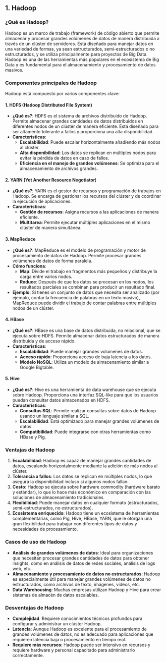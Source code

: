 ## 1. **Hadoop**

### **¿Qué es Hadoop?**
Hadoop es un marco de trabajo (framework) de código abierto que permite almacenar y procesar grandes volúmenes de datos de manera distribuida a través de un clúster de servidores. Está diseñado para manejar datos en una variedad de formas, ya sean estructurados, semi-estructurados o no estructurados, y se utiliza principalmente para proyectos de Big Data. Hadoop es una de las herramientas más populares en el ecosistema de Big Data y es fundamental para el almacenamiento y procesamiento de datos masivos.

### **Componentes principales de Hadoop**

Hadoop está compuesto por varios componentes clave:

#### **1. HDFS (Hadoop Distributed File System)**
- **¿Qué es?**: HDFS es el sistema de archivos distribuido de Hadoop. Permite almacenar grandes cantidades de datos distribuidos en diferentes nodos de un clúster de manera eficiente. Está diseñado para ser altamente tolerante a fallos y proporciona una alta disponibilidad.
- **Características**:
  - **Escalabilidad**: Puede escalar horizontalmente añadiendo más nodos al clúster.
  - **Alta disponibilidad**: Los datos se replican en múltiples nodos para evitar la pérdida de datos en caso de fallos.
  - **Eficiencia en el manejo de grandes volúmenes**: Se optimiza para el almacenamiento de archivos grandes.

#### **2. YARN (Yet Another Resource Negotiator)**
- **¿Qué es?**: YARN es el gestor de recursos y programación de trabajos en Hadoop. Se encarga de gestionar los recursos del clúster y de coordinar la ejecución de aplicaciones. 
- **Características**:
  - **Gestión de recursos**: Asigna recursos a las aplicaciones de manera eficiente.
  - **Multitarea**: Permite ejecutar múltiples aplicaciones en el mismo clúster de manera simultánea.

#### **3. MapReduce**
- **¿Qué es?**: MapReduce es el modelo de programación y motor de procesamiento de datos de Hadoop. Permite procesar grandes volúmenes de datos de forma paralela. 
- **Cómo funciona**:
  - **Map**: Divide el trabajo en fragmentos más pequeños y distribuye la carga entre varios nodos.
  - **Reduce**: Después de que los datos se procesan en los nodos, los resultados parciales se combinan para producir un resultado final.
- **Ejemplo**: Si tienes un conjunto de datos que necesita ser analizado (por ejemplo, contar la frecuencia de palabras en un texto masivo), MapReduce puede dividir el trabajo de contar palabras entre múltiples nodos de un clúster.

#### **4. HBase**
- **¿Qué es?**: HBase es una base de datos distribuida, no relacional, que se ejecuta sobre HDFS. Permite almacenar datos estructurados de manera distribuida y de acceso rápido.
- **Características**:
  - **Escalabilidad**: Puede manejar grandes volúmenes de datos.
  - **Acceso rápido**: Proporciona acceso de baja latencia a los datos.
  - **Modelo NoSQL**: Utiliza un modelo de almacenamiento similar a Google Bigtable.

#### **5. Hive**
- **¿Qué es?**: Hive es una herramienta de data warehouse que se ejecuta sobre Hadoop. Proporciona una interfaz SQL-like para que los usuarios puedan consultar datos almacenados en HDFS.
- **Características**:
  - **Consultas SQL**: Permite realizar consultas sobre datos de Hadoop usando un lenguaje similar a SQL.
  - **Escalabilidad**: Está optimizado para manejar grandes volúmenes de datos.
  - **Compatibilidad**: Puede integrarse con otras herramientas como HBase y Pig.

### **Ventajas de Hadoop**

1. **Escalabilidad**: Hadoop es capaz de manejar grandes cantidades de datos, escalando horizontalmente mediante la adición de más nodos al clúster.
2. **Tolerancia a fallos**: Los datos se replican en múltiples nodos, lo que asegura la disponibilidad incluso si algunos nodos fallan.
3. **Costo**: Hadoop se ejecuta sobre hardware commodity (hardware barato y estándar), lo que lo hace más económico en comparación con las soluciones de almacenamiento tradicionales.
4. **Flexibilidad**: Puede manejar datos en cualquier formato (estructurados, semi-estructurados, no estructurados).
5. **Ecosistema enriquecido**: Hadoop tiene un ecosistema de herramientas complementarias, como Pig, Hive, HBase, YARN, que le otorgan una gran flexibilidad para trabajar con diferentes tipos de datos y necesidades de procesamiento.

### **Casos de uso de Hadoop**
- **Análisis de grandes volúmenes de datos**: Ideal para organizaciones que necesitan procesar grandes cantidades de datos para obtener insights, como en análisis de datos de redes sociales, análisis de logs web, etc.
- **Almacenamiento y procesamiento de datos no estructurados**: Hadoop es especialmente útil para manejar grandes volúmenes de datos no estructurados, como archivos de texto, imágenes, vídeos, etc.
- **Data Warehousing**: Muchas empresas utilizan Hadoop y Hive para crear sistemas de almacén de datos escalables.

### **Desventajas de Hadoop**
- **Complejidad**: Requiere conocimientos técnicos profundos para configurar y administrar un clúster Hadoop.
- **Latencia**: Aunque Hadoop es excelente para el procesamiento de grandes volúmenes de datos, no es adecuado para aplicaciones que requieren latencia baja o procesamiento en tiempo real.
- **Requiere más recursos**: Hadoop puede ser intensivo en recursos y requiere hardware y personal capacitado para administrarlo correctamente.

